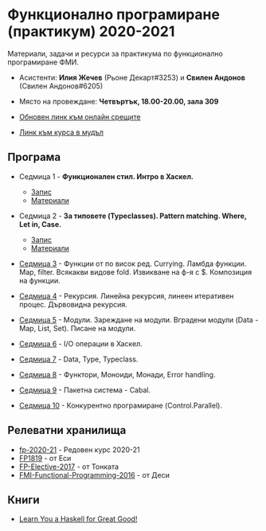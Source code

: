 # Функционално програмиране (практикум) 2020-2021

Материали, задачи и ресурси за практикума по функционално програмиране ФМИ.

- Асистенти: **Илия Жечев** (Рьоне Декарт#3253) и **Свилен Андонов** (Свилен Андонов#6205)

- Място на провеждане: **Четвъртък, 18.00-20.00, зала 309**

- [Обновен линк към онлайн срещите](https://meet.google.com/ehm-oeiq-cns)

- [Линк към курса в мудъл](https://learn.fmi.uni-sofia.bg/course/view.php?id=6685)

## Програма

- Седмица 1 - **Функционален стил. Интро в Хаскел.**

  - [Запис](https://drive.google.com/file/d/1_oZFATqP4YQynCPb4CVnq1P78d9nQ7oT/view?usp=sharing)
  - [Материали](./week-1)

- Седмица 2 - **За типовете (Typeclasses). Pattern matching. Where, Let in, Case.**

  - [Запис](#)
  - [Материали](./week-2)

- [Седмица 3](./week-3) - Функции от по висок ред. Currying. Ламбда функции.
  Map, filter. Всякакви видове fold. Извикване на ф-я с \$. Композиция на функции.
- [Седмица 4](./week-4) - Рекурсия. Линейна рекурсия, линеен итеративен процес. Дървовидна рекурсия.
- [Седмица 5](./week-5) - Модули. Зареждане на модули. Вградени модули (Data - Map, List, Set). Писане на модули.
- [Седмица 6](./week-6) - I/O операции в Хаскел.
- [Седмица 7](./week-7) - Data, Type, Typeclass.
- [Седмица 8](./week-8) - Функтори, Моноиди, Монади, Error handling.
- [Седмица 9](./week-9) - Пакетна система - Cabal.
- [Седмица 10](./week-10) - Конкурентно програмиране (Control.Parallel).

## Релеватни хранилища

- [fp-2020-21](https://github.com/semerdzhiev/fp-2020-21) - Редовен курс 2020-21
- [FP1819](https://github.com/ekaranasuf/fp1819) - от Еси
- [FP-Elective-2017](https://github.com/fmi-lab/fp-elective-2017) - от Тонката
- [FMI-Functional-Programming-2016](https://github.com/6desislava6/FMI-Functional-Programming-2016) - от Деси

## Книги

- [Learn You a Haskell for Great Good!](http://learnyouahaskell.com/)
